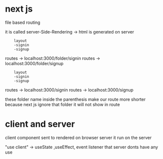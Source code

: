 # next js
file based routing

<!-- it compiled and everytrhiong is on the first response -->
it is called server-Side-Rendering -> html is generated on server
 
 <!-- when the googlebot scrap the page and look for page it doesn-t have to load javascript -->
 <!-- the index.html is directly come from the server which have all context of page  -->
 

<!-- folder -->
        layout
        -signin
        -signup

routes -> localhost:3000/folder/signin
routes -> localhost:3000/folder/signup

<!-- (folder) -->
        layout
        -signin
        -signup

routes -> localhost:3000/signin
routes -> localhost:3000/signup

these folder name inside the parenthesis make our route more shorter 
because next js ignore that folder it will not show in route



# client and server

client component sent to rendered on browser
server it run on the server

<!-- to use on client -->
"use client" -> useState ,useEffect, event listener that server donts have any use